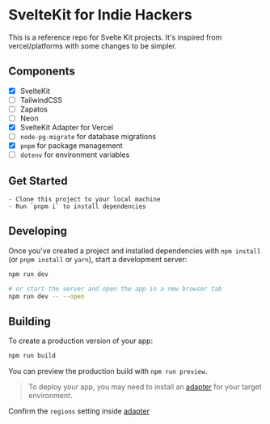 # SvelteKit for Indie Hackers

This is a reference repo for Svelte Kit projects. It's inspired from vercel/platforms with some changes to be simpler.

## Components

- [x] SvelteKit
- [ ] TailwindCSS
- [ ] Zapatos
- [ ] Neon
- [x] SvelteKit Adapter for Vercel
- [ ] `node-pg-migrate` for database migrations
- [x] `pnpm` for package management
- [ ] `dotenv` for environment variables

## Get Started

    - Clone this project to your local machine
    - Run `pnpm i` to install dependencies
    
## Developing

Once you've created a project and installed dependencies with `npm install` (or `pnpm install` or `yarn`), start a development server:

```bash
npm run dev

# or start the server and open the app in a new browser tab
npm run dev -- --open
```

## Building

To create a production version of your app:

```bash
npm run build
```

You can preview the production build with `npm run preview`.

> To deploy your app, you may need to install an [adapter](https://kit.svelte.dev/docs/adapters) for your target environment.

Confirm the `regions` setting inside [adapter](https://kit.svelte.dev/docs/adapter-vercel)
    